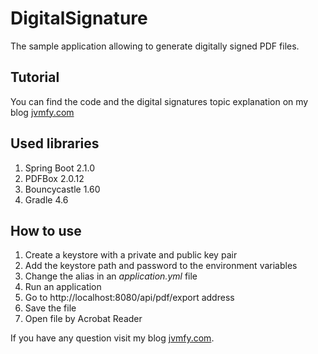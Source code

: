 # DigitalSignature
The sample application allowing to generate digitally signed PDF files. 

## Tutorial
You can find the code and the digital signatures topic explanation on my blog [jvmfy.com](http://jvmfy.com/2018/11/17/how-to-digitally-sign-pdf-files/)

## Used libraries
1. Spring Boot 2.1.0
2. PDFBox 2.0.12
3. Bouncycastle 1.60
4. Gradle 4.6

## How to use
1. Create a keystore with a private and public key pair
2. Add the keystore path and password to the environment variables
3. Change the alias in an *application.yml* file
4. Run an application
5. Go to  http://localhost:8080/api/pdf/export address
6. Save the file
7. Open file by Acrobat Reader

If you have any question visit my blog [jvmfy.com](http://jvmfy.com/2018/11/17/how-to-digitally-sign-pdf-files/). 
